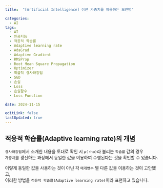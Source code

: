 ```yaml
---
title:  "[Artificial Intelligence] 이전 가중치를 이용하는 모멘텀"

categories:
  - AI
tags:
  - AI
  - 인공지능
  - 적응적 학습률
  - Adaptive learning rate
  - AdaGrad
  - Adaptive Gradient
  - RMSProp
  - Root Mean Square Propagation
  - Optimizer
  - 확률적 경사하강법
  - SGD
  - 손실
  - Loss
  - 손실함수
  - Loss Function

date: 2024-11-15

editLink: false
lastUpdated: true
---
```


## 적응적 학습률(Adaptive learning rate)의 개념
`경사하강법`에서 소개한 내용을 토대로 확인 시 `𝜌(rho)`라 불리는 `학습률` 값의 경우  
`가중치`를 갱신하는 과정에서 동일한 값을 이용하여 수행된다는 것을 확인할 수 있습니다.

이렇게 동일한 값을 사용하는 것이 아닌 각 `매개변수` 별 다른 값을 이용하는 것이 고안됐고,  
이러한 방법을 `적응적 학습률(Adaptive learning rate)`이라 표현하고 있습니다.

